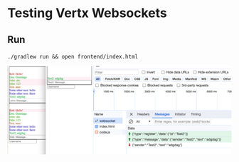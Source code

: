 # Testing Vertx Websockets


## Run

```
./gradlew run && open frontend/index.html
```

![img](screenshot.png)
